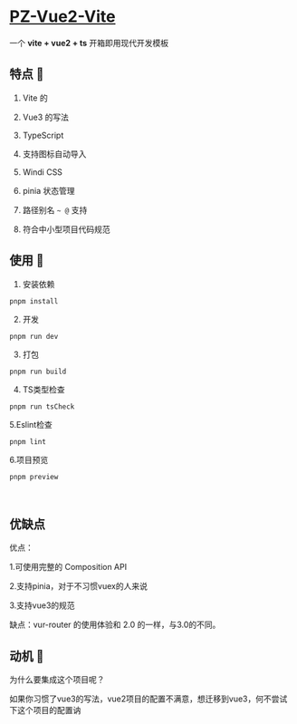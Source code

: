 # [PZ-Vue2-Vite](https://github.com/PZ-18664918826/pz-vue2-vite.git)

一个 **vite + vue2 + ts** 开箱即用现代开发模板

## 特点 🐳

1. Vite 的

2. Vue3 的写法

3. TypeScript

4. 支持图标自动导入

5. Windi CSS

6. pinia 状态管理

7. 路径别名 `~ @` 支持

8. 符合中小型项目代码规范



## 使用 🐂

1. 安装依赖

```shell
pnpm install
```

2. 开发

```shell
pnpm run dev
```

3. 打包

```shell
pnpm run build
```

4. TS类型检查

```shell
pnpm run tsCheck
```

5.Eslint检查

```shell
pnpm lint
```

6.项目预览

```shell
pnpm preview
```

<br />

## 优缺点

优点：

1.可使用完整的 Composition API

2.支持pinia，对于不习惯vuex的人来说

3.支持vue3的规范

缺点：vur-router 的使用体验和 2.0 的一样，与3.0的不同。



## 动机 🐗

为什么要集成这个项目呢？

如果你习惯了vue3的写法，vue2项目的配置不满意，想迁移到vue3，何不尝试下这个项目的配置讷

<br />

<br />
